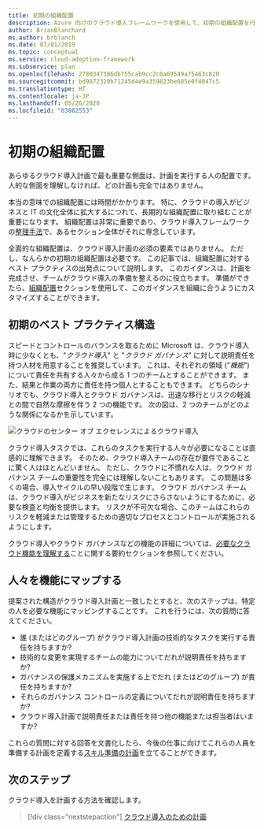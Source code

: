 ```yaml
---
title: 初期の組織配置
description: Azure 向けのクラウド導入フレームワークを使用して、初期の組織配置を行い、クラウド導入に向けてチームの体勢を整える方法を学習します。
author: BrianBlanchard
ms.author: brblanch
ms.date: 07/01/2019
ms.topic: conceptual
ms.service: cloud-adoption-framework
ms.subservice: plan
ms.openlocfilehash: 2780347386db755cab9cc2c0a69549a75463c820
ms.sourcegitcommit: bd9872320b71245d4e9a359823be685e0f4047c5
ms.translationtype: HT
ms.contentlocale: ja-JP
ms.lasthandoff: 05/26/2020
ms.locfileid: "83862553"
---
```

# <a name="initial-organization-alignment"></a>初期の組織配置

あらゆるクラウド導入計画で最も重要な側面は、計画を実行する人の配置です。 人的な側面を理解しなければ、どの計画も完全ではありません。

本当の意味での組織配置には時間がかかります。 特に、クラウドの導入がビジネスと IT の文化全体に拡大するにつれて、長期的な組織配置に取り組むことが重要になります。 組織配置は非常に重要であり、クラウド導入フレームワークの[整理手法](../organize/index.md)で、あるセクション全体がそれに専念しています。

全面的な組織配置は、クラウド導入計画の必須の要素ではありません。 ただし、なんらかの初期の組織配置は必要です。 この記事では、組織配置に対するベスト プラクティスの出発点について説明します。 このガイダンスは、計画を完成させ、チームがクラウド導入の準備を整えるのに役立ちます。 準備ができたら、[組織配置](../organize/index.md)セクションを使用して、このガイダンスを組織に合うようにカスタマイズすることができます。

## <a name="initial-best-practice-structure"></a>初期のベスト プラクティス構造

スピードとコントロールのバランスを取るために Microsoft は、クラウド導入時に少なくとも、"_クラウド導入_" と "_クラウド ガバナンス_" に対して説明責任を持つ人材を用意することを推奨しています。 これは、それぞれの領域 ("_機能_") について責任を共有する人々から成る 1 つのチームとすることができます。 また、結果と作業の両方に責任を持つ個人とすることもできます。 どちらのシナリオでも、クラウド導入とクラウド ガバナンスは、迅速な移行とリスクの軽減との間で自然な摩擦を伴う 2 つの機能です。 次の図は、2 つのチームがどのような関係になるかを示しています。

![クラウドのセンター オブ エクセレンスによるクラウド導入](../_images/ready/org-ready-best-practice.png)

クラウド導入タスクでは、これらのタスクを実行する人々が必要になることは直感的に理解できます。 そのため、クラウド導入チームの存在が要件であることに驚く人はほとんどいません。 ただし、クラウドに不慣れな人は、クラウド ガバナンス チームの重要性を完全には理解しないこともあります。 この問題は多くの場合、導入サイクルの早い段階で生じます。 クラウド ガバナンス チームは、クラウド導入がビジネスを新たなリスクにさらさないようにするために、必要な検査と均衡を提供します。 リスクが不可欠な場合、このチームはこれらのリスクを軽減または管理するための適切なプロセスとコントロールが実施されるようにします。

クラウド導入やクラウド ガバナンスなどの機能の詳細については、[必要なクラウド機能を理解する](../organize/index.md#understand-required-cloud-functions)ことに関する要約セクションを参照してください。

## <a name="map-people-to-capabilities"></a>人々を機能にマップする

提案された構造がクラウド導入計画と一致したとすると、次のステップは、特定の人を必要な機能にマッピングすることです。 これを行うには、次の質問に答えてください。

- 誰 (またはどのグループ) がクラウド導入計画の技術的なタスクを実行する責任を持ちますか?
- 技術的な変更を実現するチームの能力についてだれが説明責任を持ちますか?
- ガバナンスの保護メカニズムを実施する上でだれ (またはどのグループ) が責任を持ちますか?
- それらのガバナンス コントロールの定義についてだれが説明責任を持ちますか?
- クラウド導入計画で説明責任または責任を持つ他の機能または担当者はいますか?

これらの質問に対する回答を文書化したら、今後の仕事に向けてこれらの人員を準備する計画を定義する[スキル準備の計画](./adapt-roles-skills-processes.md)を立てることができます。

## <a name="next-steps"></a>次のステップ

クラウド導入を計画する方法を確認します。

> [!div class="nextstepaction"]
> [クラウド導入のための計画](./plan-intro.md)
